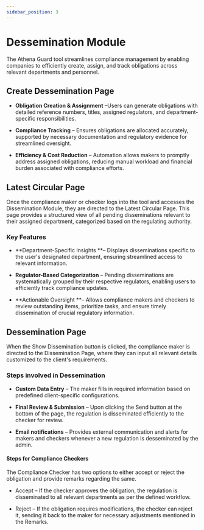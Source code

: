 ```yaml
---
sidebar_position: 3
---
```



# Dessemination Module

The Athena Guard tool streamlines compliance management by enabling companies to efficiently create, assign, and track obligations across relevant departments and personnel.

## Create Dessemination Page
- **Obligation Creation & Assignment** –Users can generate obligations with detailed reference numbers, titles, assigned regulators, and department-specific responsibilities.

- **Compliance Tracking** – Ensures obligations are allocated accurately, supported by necessary documentation and regulatory evidence for streamlined oversight.

- **Efficiency & Cost Reduction** – Automation allows makers to promptly address assigned obligations, reducing manual workload and financial burden associated with compliance efforts.



## Latest Circular Page
Once the compliance maker or checker logs into the tool and accesses the Dissemination Module, they are directed to the Latest Circular Page. This page provides a structured view of all pending disseminations relevant to their assigned department, categorized based on the regulating authority.
### Key Features
- **Department-Specific Insights **– Displays disseminations specific to the user's designated department, ensuring streamlined access to relevant information.

- **Regulator-Based Categorization** – Pending disseminations are systematically grouped by their respective regulators, enabling users to efficiently track compliance updates.

- **Actionable Oversight **– Allows compliance makers and checkers to review outstanding items, prioritize tasks, and ensure timely dissemination of crucial regulatory information.


## Dessemination Page
When the Show Dissemination button is clicked, the compliance maker is directed to the Dissemination Page, where they can input all relevant details customized to the client's requirements.
### Steps involved in Dessemination
- **Custom Data Entry** – The maker fills in required information based on predefined client-specific configurations.

- **Final Review & Submission** – Upon clicking the Send button at the bottom of the page, the regulation is disseminated efficiently to the checker for review.

- **Email notifications** – Provides external communication and alerts for makers and checkers whenever a new regulation is desseminated by the admin.

#### Steps for Compliance Checkers

The Compliance Checker has two options to either accept or reject the obligation and provide remarks regarding the same.
- Accept – If the checker approves the obligation, the regulation is disseminated to all relevant departments as per the defined workflow.

- Reject – If the obligation requires modifications, the checker can reject it, sending it back to the maker for necessary adjustments mentioned in the Remarks.

